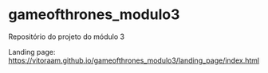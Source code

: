 # gameofthrones_modulo3
Repositório do projeto do módulo 3

Landing page:
https://vitoraam.github.io/gameofthrones_modulo3/landing_page/index.html

